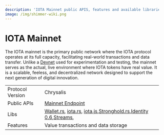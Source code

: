 ```yaml
---
description: 'IOTA Mainnet public APIS, features and available libraries.'
image: /img/shimmer-wiki.png
---
```

# IOTA Mainnet

The IOTA mainnet is the primary public network where the IOTA protocol operates at its
full capacity, facilitating real-world transactions and data transfer. Unlike a [Devnet](public-testnets.md#iota) used for
experimentation and testing, the mainnet serves as the actual, live environment where IOTA tokens have real value.
It is a scalable, feeless, and decentralized network designed to support the next generation of digital innovation.


|                  |                                                                                                                                                                                                                                                                                                                                                         |
|------------------|---------------------------------------------------------------------------------------------------------------------------------------------------------------------------------------------------------------------------------------------------------------------------------------------------------------------------------------------------------|
| Protocol Version | Chrysalis                                                                                                                                                                                                                                                                                                                                               |
| Public APIs      | [Mainnet Endpoint](../endpoints/mainnet.md)                                                                                                                                                                                                                                                                                                             |
| Libs             | [Wallet.rs](https://wiki.iota.org/wallet.rs/welcome/),  [iota.rs](https://wiki.iota.org/iota.rs/welcome/),  [iota.js](https://wiki.iota.org/iota.js/welcome/),[Stronghold.rs](https://wiki.iota.org/stronghold.rs/welcome/),[Identity 0.6](https://wiki.iota.org/identity.rs/introduction/),[Streams](https://wiki.iota.org/streams/introduction/), |
| Features         | Value transactions and data storage                                                                                                                                                                                                                                                                                                                     |
